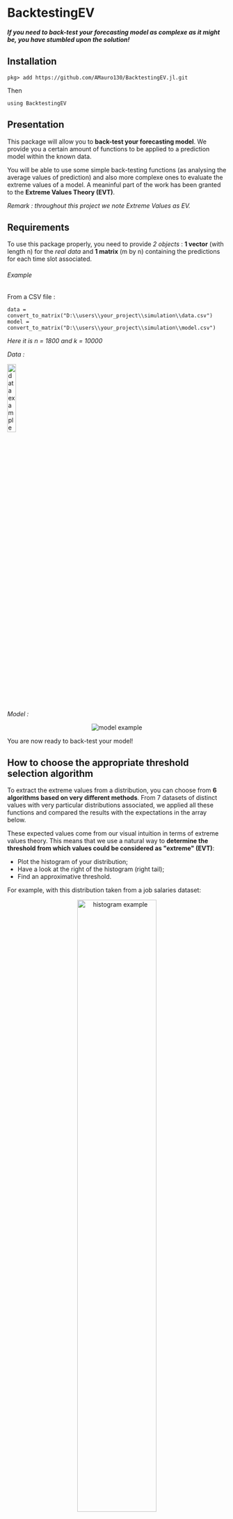 # BacktestingEV



***If you need to back-test your forecasting model as complexe as it might be, you have stumbled upon the solution!***



## Installation

```
pkg> add https://github.com/AMauro130/BacktestingEV.jl.git
```
Then
```
using BacktestingEV
```



## Presentation

This package will allow you to **back-test your forecasting model**.
We provide you a certain amount of functions to be applied to a prediction model within the known data.

You will be able to use some simple back-testing functions (as analysing the average values of prediction) and also more complexe ones to evaluate the extreme values of a model.
A meaninful part of the work has been granted to the **Extreme Values Theory (EVT)**.

*Remark : throughout this project we note Extreme Values as EV.*



## Requirements

To use this package properly, you need to provide _2 objects_ : **1 vector** (with length n) for the *real data* and **1 matrix** (m by n) containing the predictions for each time slot associated.



###### Example

From a CSV file :

```
data = convert_to_matrix("D:\\users\\your_project\\simulation\\data.csv")
model = convert_to_matrix("D:\\users\\your_project\\simulation\\model.csv")
```

*Here it is n = 1800 and k = 10000*

*Data :*
<div align="left">
	<img src="https://user-images.githubusercontent.com/92920225/181226632-66a8719f-2f97-49a9-a1e3-b048c56bf298.png" alt="data example" width=20% height=20%>
</div>

*Model :*
<div align="center">
	<img src="https://user-images.githubusercontent.com/92920225/181226837-36d93d00-334e-4fef-bca1-77ca70c1f9b1.png" alt="model example">
</div>

You are now ready to back-test your model!


## How to choose the appropriate threshold selection algorithm

To extract the extreme values from a distribution, you can choose from **6 algorithms based on very different methods**.
From 7 datasets of distinct values with very particular distributions associated, we applied all these functions and compared the results with the expectations in the array below.

These expected values come from our visual intuition in terms of extreme values theory. This means that we use a natural way to **determine the threshold from which values could be considered as "extreme" (EVT)**:
- Plot the histogram of your distribution;
- Have a look at the right of the histogram (right tail);
- Find an approximative threshold.

For example, with this distribution taken from a job salaries dataset:

<div align="center">
	<img src="https://user-images.githubusercontent.com/92920225/181459418-d1d0fa19-af73-423e-bafc-d2bd5c42ec64.png" alt="histogram	example" width=60% height=60%>
</div>

We can assume that 4 could be chosen.

<div align="center">
	----------------
</div>

Thus, according to your model the following table will help you to **choose the most suitable algorithm** (numbered from 1 to 6).

<div align="center">
	<img src="https://user-images.githubusercontent.com/92920225/181465068-2569f34d-33cd-4843-bf8b-aa33fe33e1e6.png" alt="help table">
</div>



*These are the errors between the thresholds selected using our visual intuition and the ones returned by the algorithms. They depict percentages relative to the expected visual guesses; having been calculated as*
```
(visual-result)./abs.(result)
```



## References

Here are the links to the datasets used in the table for the threshold selecrtion:
- https://github.com/AMauro130/BacktestingEV.jl/files/9470243/distribution_helptable.zip

This PDF has been useful for the creation of certain Determine Threshold method:
- http://ceaul.org/wp-content/uploads/2018/10/NotaCom07.pdf



